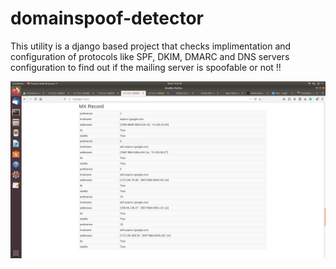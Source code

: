 # domainspoof-detector
This utility is a django based project that checks implimentation and configuration of protocols like SPF, DKIM, DMARC and DNS servers configuration to find out if the mailing server is spoofable or not !!

![image1](screenshot/result.png?raw=true "Results obtained from the tool")
